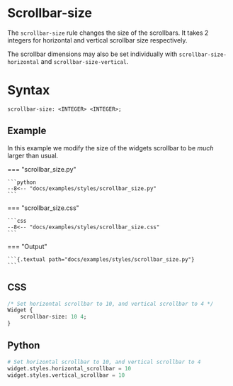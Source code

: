 # Scrollbar-size

The `scrollbar-size` rule changes the size of the scrollbars. It takes 2 integers for horizontal and vertical scrollbar size respectively.

The scrollbar dimensions may also be set individually with `scrollbar-size-horizontal` and `scrollbar-size-vertical`.

# Syntax

```
scrollbar-size: <INTEGER> <INTEGER>;
```

## Example

In this example we modify the size of the widgets scrollbar to be _much_ larger than usual.

=== "scrollbar_size.py"

    ```python
    --8<-- "docs/examples/styles/scrollbar_size.py"
    ```

=== "scrollbar_size.css"

    ```css
    --8<-- "docs/examples/styles/scrollbar_size.css"
    ```

=== "Output"

    ```{.textual path="docs/examples/styles/scrollbar_size.py"}
    ```

## CSS

```sass
/* Set horizontal scrollbar to 10, and vertical scrollbar to 4 */
Widget {
    scrollbar-size: 10 4;
}
```

## Python

```python
# Set horizontal scrollbar to 10, and vertical scrollbar to 4
widget.styles.horizontal_scrollbar = 10
widget.styles.vertical_scrollbar = 10
```
